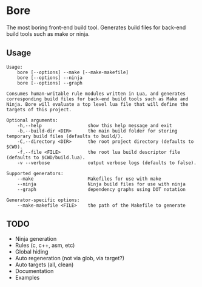 # Bore
The most boring front-end build tool. Generates build files for back-end build
tools such as make or ninja.

## Usage
```
Usage:
    bore [--options] --make [--make-makefile]
    bore [--options] --ninja
    bore [--options] --graph

Consumes human-writable rule modules written in Lua, and generates corresponding build files for back-end build tools such as Make and Ninja. Bore will evaluate a top level lua file that will define the targets of this project.

Optional arguments:
    -h,--help                 show this help message and exit
    -b,--build-dir <DIR>      the main build folder for storing temporary build files (defaults to build/).
    -C,--directory <DIR>      the root project directory (defaults to $CWD).
    -f,--file <FILE>          the root lua build descriptor file (defaults to $CWD/build.lua).
    -v --verbose              output verbose logs (defaults to false).

Supported generators:
    --make                    Makefiles for use with make
    --ninja                   Ninja build files for use with ninja
    --graph                   dependency graphs using DOT notation

Generator-specific options:
    --make-makefile <FILE>    the path of the Makefile to generate

```

## TODO
 * Ninja generation
 * Rules (c, c++, asm, etc)
 * Global hiding
 * Auto regeneration (not via glob, via target?)
 * Auto targets (all, clean)
 * Documentation
 * Examples


